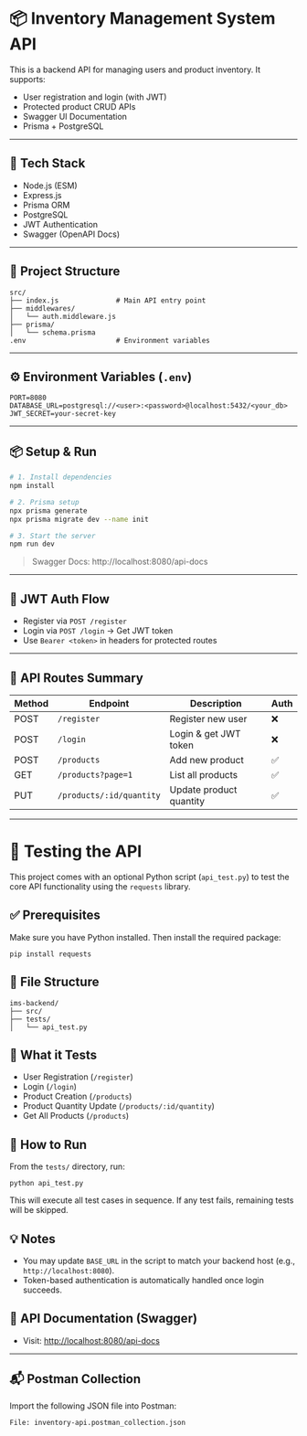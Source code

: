 
# 📦 Inventory Management System API

This is a backend API for managing users and product inventory. It supports:

- User registration and login (with JWT)
- Protected product CRUD APIs
- Swagger UI Documentation
- Prisma + PostgreSQL

---

## 🚀 Tech Stack

- Node.js (ESM)
- Express.js
- Prisma ORM
- PostgreSQL
- JWT Authentication
- Swagger (OpenAPI Docs)

---

## 📁 Project Structure

```
src/
├── index.js              # Main API entry point
├── middlewares/
│   └── auth.middleware.js
├── prisma/
│   └── schema.prisma
.env                      # Environment variables
```

---

## ⚙️ Environment Variables (`.env`)

```
PORT=8080
DATABASE_URL=postgresql://<user>:<password>@localhost:5432/<your_db>
JWT_SECRET=your-secret-key
```

---

## 📦 Setup & Run

```bash
# 1. Install dependencies
npm install

# 2. Prisma setup
npx prisma generate
npx prisma migrate dev --name init

# 3. Start the server
npm run dev
```

> Swagger Docs: http://localhost:8080/api-docs

---

## 🔐 JWT Auth Flow

- Register via `POST /register`
- Login via `POST /login` → Get JWT token
- Use `Bearer <token>` in headers for protected routes

---

## 🔁 API Routes Summary

| Method | Endpoint                     | Description                  | Auth |
|--------|------------------------------|------------------------------|------|
| POST   | `/register`                  | Register new user            | ❌   |
| POST   | `/login`                     | Login & get JWT token        | ❌   |
| POST   | `/products`                  | Add new product              | ✅   |
| GET    | `/products?page=1`           | List all products            | ✅   |
| PUT    | `/products/:id/quantity`     | Update product quantity      | ✅   |

---
# 🧪 Testing the API 

This project comes with an optional Python script (`api_test.py`) to test the core API functionality using the `requests` library.

## ✅ Prerequisites

Make sure you have Python installed. Then install the required package:

```
pip install requests
```

## 📂 File Structure

```
ims-backend/
├── src/
├── tests/
│   └── api_test.py
```

## 🔁 What it Tests

- User Registration (`/register`)
- Login (`/login`)
- Product Creation (`/products`)
- Product Quantity Update (`/products/:id/quantity`)
- Get All Products (`/products`)

## 🚀 How to Run

From the `tests/` directory, run:

```
python api_test.py
```

This will execute all test cases in sequence. If any test fails, remaining tests will be skipped.

## 💡 Notes

- You may update `BASE_URL` in the script to match your backend host (e.g., `http://localhost:8080`).
- Token-based authentication is automatically handled once login succeeds.

## 📄 API Documentation (Swagger)

- Visit: [http://localhost:8080/api-docs](http://localhost:8080/api-docs)

---

## 📬 Postman Collection

Import the following JSON file into Postman:

```
File: inventory-api.postman_collection.json
```
